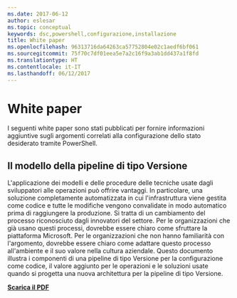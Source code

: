 ```yaml
---
ms.date: 2017-06-12
author: eslesar
ms.topic: conceptual
keywords: dsc,powershell,configurazione,installazione
title: White paper
ms.openlocfilehash: 96313716da64263ca57752804e02c1aedf6bf061
ms.sourcegitcommit: 75f70c7df01eea5e7a2c16f9a3ab1dd437a1f8fd
ms.translationtype: HT
ms.contentlocale: it-IT
ms.lasthandoff: 06/12/2017
---
```

<a id="whitepapers" class="xliff"></a>
# White paper

I seguenti white paper sono stati pubblicati per fornire informazioni aggiuntive sugli argomenti correlati alla configurazione dello stato desiderato tramite PowerShell.

<a id="the-release-pipeline-model" class="xliff"></a>
## Il modello della pipeline di tipo Versione
L'applicazione dei modelli e delle procedure delle tecniche usate dagli sviluppatori alle operazioni può offrire vantaggi. In particolare, una soluzione completamente automatizzata in cui l'infrastruttura viene gestita come codice e tutte le modifiche vengono convalidate in modo automatico prima di raggiungere la produzione. Si tratta di un cambiamento del processo riconosciuto dagli innovatori del settore. Per le organizzazioni che già usano questi processi, dovrebbe essere chiaro come sfruttare la piattaforma Microsoft. Per le organizzazioni che non hanno familiarità con l'argomento, dovrebbe essere chiaro come adattare questo processo all'ambiente e il suo valore nella cultura aziendale. Questo documento illustra i componenti di una pipeline di tipo Versione per la configurazione come codice, il valore aggiunto per le operazioni e le soluzioni usate quando si progetta una nuova architettura per la pipeline di tipo Versione. 

**[Scarica il PDF](http://aka.ms/thereleasepipelinemodelpdf)**

